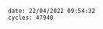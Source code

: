 

                date: 22/04/2022 09:54:32
                cycles: 47940

                         
